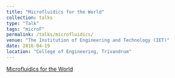 ```yaml
---
title: "Microfluidics for the World"
collection: talks
type: "Talk"
tags: "microF"
permalink: /talks/microfluidics/
venue: "The Institution of Engineering and Technology (IET)"
date: 2016-04-19
location: "College of Engineering, Trivandrum"
---
```


[Microfluidics for the World](/files/microf1.pdf)
